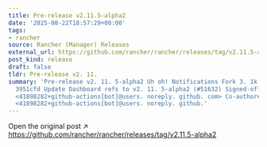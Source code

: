 ```yaml
---
title: Pre-release v2.11.5-alpha2
date: '2025-08-22T18:57:29+00:00'
tags:
- rancher
source: Rancher (Manager) Releases
external_url: https://github.com/rancher/rancher/releases/tag/v2.11.5-alpha2
post_kind: release
draft: false
tldr: Pre-release v2. 11.
summary: 'Pre-release v2. 11. 5-alpha2 Uh oh! Notifications Fork 3. 1k Star 24. 6k
  3951cfd Update Dashboard refs to v2. 11. 5-alpha2 (#51632) Signed-off-by: github-actions[bot]
  <41898282+github-actions[bot]@users. noreply. github. com> Co-authored-by: github-actions[bot]
  <41898282+github-actions[bot]@users. noreply. github.'
---
```

Open the original post ↗ https://github.com/rancher/rancher/releases/tag/v2.11.5-alpha2
